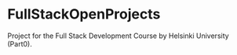 # FullStackOpenProjects

Project for the Full Stack Development Course by Helsinki University (Part0).
